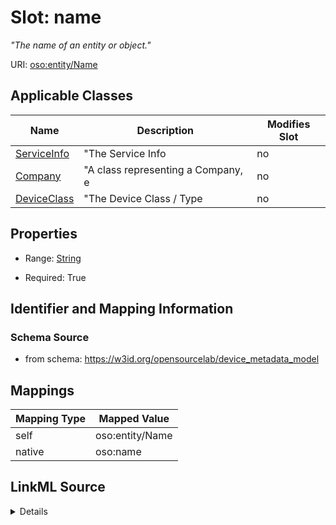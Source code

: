 

# Slot: name


_"The name of an entity or object."_





URI: [oso:entity/Name](http://w3id.org/oso/entity/Name)



<!-- no inheritance hierarchy -->





## Applicable Classes

| Name | Description | Modifies Slot |
| --- | --- | --- |
| [ServiceInfo](ServiceInfo.md) | "The Service Info |  no  |
| [Company](Company.md) | "A class representing a Company, e |  no  |
| [DeviceClass](DeviceClass.md) | "The Device Class / Type |  no  |







## Properties

* Range: [String](String.md)

* Required: True





## Identifier and Mapping Information







### Schema Source


* from schema: https://w3id.org/opensourcelab/device_metadata_model




## Mappings

| Mapping Type | Mapped Value |
| ---  | ---  |
| self | oso:entity/Name |
| native | oso:name |




## LinkML Source

<details>
```yaml
name: name
description: '"The name of an entity or object."'
from_schema: https://w3id.org/opensourcelab/device_metadata_model
rank: 1000
slot_uri: oso:entity/Name
alias: name
domain_of:
- Company
- DeviceClass
- ServiceInfo
range: string
required: true

```
</details>